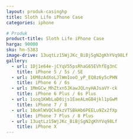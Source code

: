 ```yaml
---
layout: produk-casinghp
title: Sloth Life iPhone Case
categories: iphone

# Produk
product-title: Sloth Life iPhone Case
harga: 90000
sku: hn-5383
image-drive: 13uqtLz15WjJKc_BiBjSgN2gKhYVq98Lf
gallery:
  - url: 1Dj1e64e-jCYqV55psRhaG65EVhfEg3nC
    title: iPhone 5 / 5s / SE
  - url: 16M8zAdXoLJlWmIooO_yP_EQ8z6y5cPHN
    title: iPhone 6 / 6s
  - url: 1MmGCw_MhZtxn5JKawJQLnyHAJsaVY-ck
    title: iPhone 6 Plus / 6s Plus
  - url: 1soq1KWbLaD0ijs1EaeALmGB4jkl1pGwM
    title: iPhone 7 / 8
  - url: 10oHlWVQCkdkzVTSBkHb6PEELu9Zx2fXp
    title: iPhone 7 Plus / 8 Plus
  - url: 13uqtLz15WjJKc_BiBjSgN2gKhYVq98Lf
    title: iPhone X
---
```

